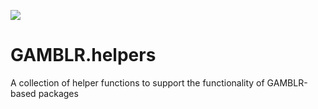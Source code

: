 ![](https://github.com/morinlab/GAMBLR.helpers/actions/workflows/build_check.yaml/badge.svg)

# GAMBLR.helpers
A collection of helper functions to support the functionality of GAMBLR-based packages
